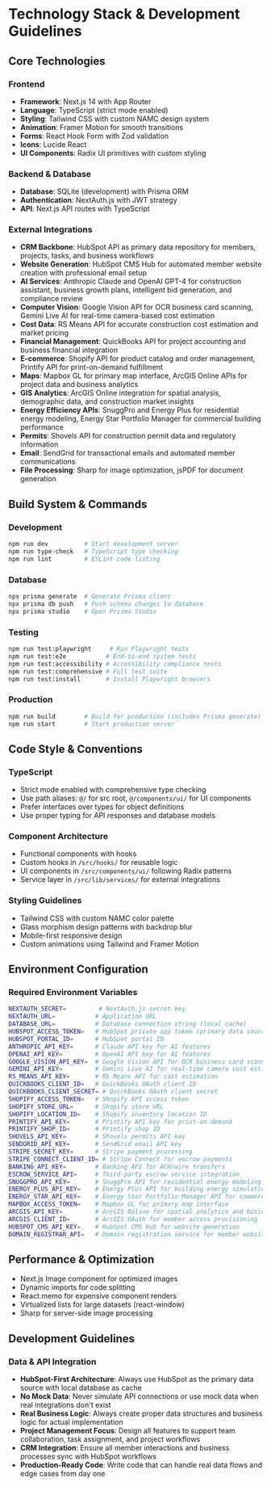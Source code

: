 # Technology Stack & Development Guidelines

## Core Technologies

### Frontend
- **Framework**: Next.js 14 with App Router
- **Language**: TypeScript (strict mode enabled)
- **Styling**: Tailwind CSS with custom NAMC design system
- **Animation**: Framer Motion for smooth transitions
- **Forms**: React Hook Form with Zod validation
- **Icons**: Lucide React
- **UI Components**: Radix UI primitives with custom styling

### Backend & Database
- **Database**: SQLite (development) with Prisma ORM
- **Authentication**: NextAuth.js with JWT strategy
- **API**: Next.js API routes with TypeScript

### External Integrations
- **CRM Backbone**: HubSpot API as primary data repository for members, projects, tasks, and business workflows
- **Website Generation**: HubSpot CMS Hub for automated member website creation with professional email setup
- **AI Services**: Anthropic Claude and OpenAI GPT-4 for construction assistant, business growth plans, intelligent bid generation, and compliance review
- **Computer Vision**: Google Vision API for OCR business card scanning, Gemini Live AI for real-time camera-based cost estimation
- **Cost Data**: RS Means API for accurate construction cost estimation and market pricing
- **Financial Management**: QuickBooks API for project accounting and business financial integration
- **E-commerce**: Shopify API for product catalog and order management, Printify API for print-on-demand fulfillment
- **Maps**: Mapbox GL for primary map interface, ArcGIS Online APIs for project data and business analytics
- **GIS Analytics**: ArcGIS Online integration for spatial analysis, demographic data, and construction market insights
- **Energy Efficiency APIs**: SnuggPro and Energy Plus for residential energy modeling, Energy Star Portfolio Manager for commercial building performance
- **Permits**: Shovels API for construction permit data and regulatory information
- **Email**: SendGrid for transactional emails and automated member communications
- **File Processing**: Sharp for image optimization, jsPDF for document generation

## Build System & Commands

### Development
```bash
npm run dev          # Start development server
npm run type-check   # TypeScript type checking
npm run lint         # ESLint code linting
```

### Database
```bash
npx prisma generate  # Generate Prisma client
npx prisma db push   # Push schema changes to database
npx prisma studio    # Open Prisma Studio
```

### Testing
```bash
npm run test:playwright     # Run Playwright tests
npm run test:e2e           # End-to-end system tests
npm run test:accessibility # Accessibility compliance tests
npm run test:comprehensive # Full test suite
npm run test:install       # Install Playwright browsers
```

### Production
```bash
npm run build        # Build for production (includes Prisma generate)
npm run start        # Start production server
```

## Code Style & Conventions

### TypeScript
- Strict mode enabled with comprehensive type checking
- Use path aliases: `@/` for src root, `@/components/ui/` for UI components
- Prefer interfaces over types for object definitions
- Use proper typing for API responses and database models

### Component Architecture
- Functional components with hooks
- Custom hooks in `/src/hooks/` for reusable logic
- UI components in `/src/components/ui/` following Radix patterns
- Service layer in `/src/lib/services/` for external integrations

### Styling Guidelines
- Tailwind CSS with custom NAMC color palette
- Glass morphism design patterns with backdrop blur
- Mobile-first responsive design
- Custom animations using Tailwind and Framer Motion

## Environment Configuration

### Required Environment Variables
```bash
NEXTAUTH_SECRET=         # NextAuth.js secret key
NEXTAUTH_URL=           # Application URL
DATABASE_URL=           # Database connection string (local cache)
HUBSPOT_ACCESS_TOKEN=   # HubSpot private app token (primary data source)
HUBSPOT_PORTAL_ID=      # HubSpot portal ID
ANTHROPIC_API_KEY=      # Claude API key for AI features
OPENAI_API_KEY=         # OpenAI API key for AI features
GOOGLE_VISION_API_KEY=  # Google Vision API for OCR business card scanning
GEMINI_API_KEY=         # Gemini Live AI for real-time camera cost estimation
RS_MEANS_API_KEY=       # RS Means API for cost estimation
QUICKBOOKS_CLIENT_ID=   # QuickBooks OAuth client ID
QUICKBOOKS_CLIENT_SECRET= # QuickBooks OAuth client secret
SHOPIFY_ACCESS_TOKEN=   # Shopify API access token
SHOPIFY_STORE_URL=      # Shopify store URL
SHOPIFY_LOCATION_ID=    # Shopify inventory location ID
PRINTIFY_API_KEY=       # Printify API key for print-on-demand
PRINTIFY_SHOP_ID=       # Printify shop ID
SHOVELS_API_KEY=        # Shovels permits API key
SENDGRID_API_KEY=       # SendGrid email API key
STRIPE_SECRET_KEY=      # Stripe payment processing
STRIPE_CONNECT_CLIENT_ID= # Stripe Connect for escrow payments
BANKING_API_KEY=        # Banking API for ACH/wire transfers
ESCROW_SERVICE_API=     # Third-party escrow service integration
SNUGGPRO_API_KEY=       # SnuggPro API for residential energy modeling
ENERGY_PLUS_API_KEY=    # Energy Plus API for building energy simulation
ENERGY_STAR_API_KEY=    # Energy Star Portfolio Manager API for commercial buildings
MAPBOX_ACCESS_TOKEN=    # Mapbox GL for primary map interface
ARCGIS_API_KEY=         # ArcGIS Online for spatial analytics and business intelligence
ARCGIS_CLIENT_ID=       # ArcGIS OAuth for member access provisioning
HUBSPOT_CMS_API_KEY=    # HubSpot CMS Hub for website generation
DOMAIN_REGISTRAR_API=   # Domain registration service for member websites
```

## Performance & Optimization

- Next.js Image component for optimized images
- Dynamic imports for code splitting
- React.memo for expensive component renders
- Virtualized lists for large datasets (react-window)
- Sharp for server-side image processing

## Development Guidelines

### Data & API Integration
- **HubSpot-First Architecture**: Always use HubSpot as the primary data source with local database as cache
- **No Mock Data**: Never simulate API connections or use mock data when real integrations don't exist
- **Real Business Logic**: Always create proper data structures and business logic for actual implementation
- **Project Management Focus**: Design all features to support team collaboration, task assignment, and project workflows
- **CRM Integration**: Ensure all member interactions and business processes sync with HubSpot workflows
- **Production-Ready Code**: Write code that can handle real data flows and edge cases from day one
